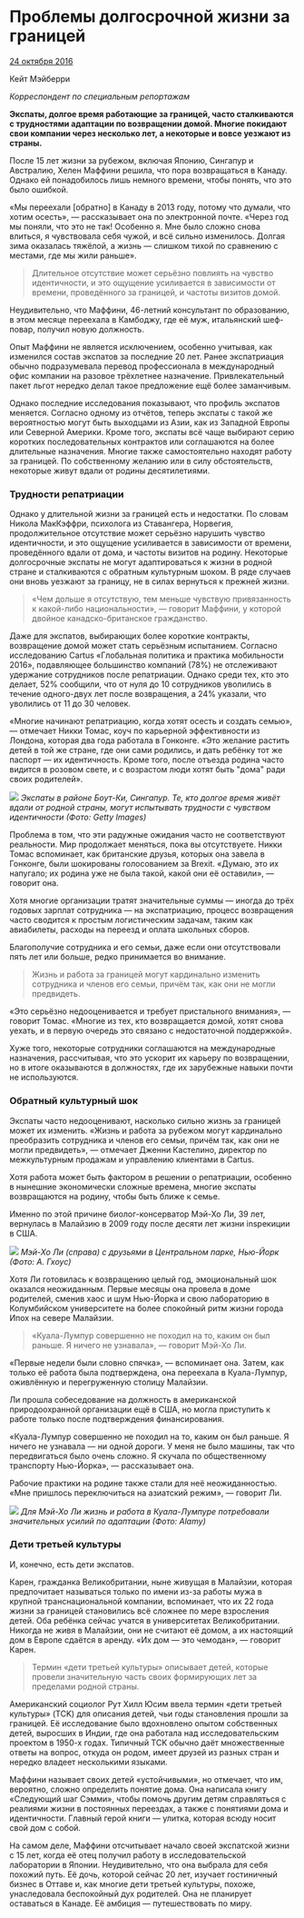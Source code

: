# Проблемы долгосрочной жизни за границей

[24 октября 2016](https://www.bbc.com/worklife/article/20161024-the-problem-with-being-a-long-term-expat) 

Кейт Мэйберри 

_Корреспондент по специальным репортажам_


**Экспаты, долгое время работающие за границей, часто сталкиваются с трудностями адаптации по возвращении домой. Многие покидают свои компании через несколько лет, а некоторые и вовсе уезжают из страны.**

После 15 лет жизни за рубежом, включая Японию, Сингапур и Австралию, Хелен Маффини решила, что пора возвращаться в Канаду. Однако ей понадобилось лишь немного времени, чтобы понять, что это было ошибкой.  

«Мы переехали [обратно] в Канаду в 2013 году, потому что думали, что хотим осесть», — рассказывает она по электронной почте. «Через год мы поняли, что это не так! Особенно я. Мне было сложно снова влиться, я чувствовала себя чужой, и всё сильно изменилось. Долгая зима оказалась тяжёлой, а жизнь — слишком тихой по сравнению с местами, где мы жили раньше».  

> Длительное отсутствие может серьёзно повлиять на чувство идентичности, и это ощущение усиливается в зависимости от времени, проведённого за границей, и частоты визитов домой.  

Неудивительно, что Маффини, 46-летний консультант по образованию, в этом месяце переехала в Камбоджу, где её муж, итальянский шеф-повар, получил новую должность.

Опыт Маффини не является исключением, особенно учитывая, как изменился состав экспатов за последние 20 лет. Ранее экспатриация обычно подразумевала перевод профессионала в международный офис компании на разовое трёхлетнее назначение. Привлекательный пакет льгот нередко делал такое предложение ещё более заманчивым.

Однако последние исследования показывают, что профиль экспатов меняется. Согласно одному из отчётов, теперь экспаты с такой же вероятностью могут быть выходцами из Азии, как из Западной Европы или Северной Америки. Кроме того, экспаты всё чаще выбирают серию коротких последовательных контрактов или соглашаются на более длительные назначения. Многие также самостоятельно находят работу за границей. По собственному желанию или в силу обстоятельств, некоторые живут вдали от родины десятилетиями.

### Трудности репатриации

Однако у длительной жизни за границей есть и недостатки. По словам Никола МакКэффри, психолога из Ставангера, Норвегия, продолжительное отсутствие может серьёзно нарушить чувство идентичности, и это ощущение усиливается в зависимости от времени, проведённого вдали от дома, и частоты визитов на родину. Некоторые долгосрочные экспаты не могут адаптироваться к жизни в родной стране и сталкиваются с обратным культурным шоком. В ряде случаев они вновь уезжают за границу, не в силах вернуться к прежней жизни.

> «Чем дольше я отсутствую, тем меньше чувствую привязанность к какой-либо национальности», — говорит Маффини, у которой двойное канадско-британское гражданство.

Даже для экспатов, выбирающих более короткие контракты, возвращение домой может стать серьёзным испытанием. Согласно исследованию Cartus «Глобальная политика и практика мобильности 2016», подавляющее большинство компаний (78%) не отслеживают удержание сотрудников после репатриации. Однако среди тех, кто это делает, 52% сообщили, что от нуля до 10 сотрудников уволились в течение одного-двух лет после возвращения, а 24% указали, что уволились от 11 до 30 человек.

«Многие начинают репатриацию, когда хотят осесть и создать семью», — отмечает Никки Томас, коуч по карьерной эффективности из Лондона, которая два года работала в Гонконге. «Это желание растить детей в той же стране, где они сами родились, и дать ребёнку тот же паспорт — их идентичность. Кроме того, после отъезда родина часто видится в розовом свете, и с возрастом люди хотят быть "дома" ради своих родителей».

![](https://ichef.bbci.co.uk/images/ic/1920xn/p04cycgy.jpg.webp)
_Экспаты в районе Боут-Ки, Сингапур. Те, кто долгое время живёт вдали от родной страны, могут испытывать трудности с чувством идентичности (Фото: Getty Images)_

Проблема в том, что эти радужные ожидания часто не соответствуют реальности. Мир продолжает меняться, пока вы отсутствуете. Никки Томас вспоминает, как британские друзья, которых она завела в Гонконге, были шокированы голосованием за Brexit. «Думаю, это их напугало; их родина уже не была такой, какой они её оставили», — говорит она.  

Хотя многие организации тратят значительные суммы — иногда до трёх годовых зарплат сотрудника — на экспатриацию, процесс возвращения часто сводится к простым логистическим задачам, таким как авиабилеты, расходы на переезд и оплата школьных сборов.  

Благополучие сотрудника и его семьи, даже если они отсутствовали пять лет или больше, редко принимается во внимание.  

> Жизнь и работа за границей могут кардинально изменить сотрудника и членов его семьи, причём так, как они не могли предвидеть.

«Это серьёзно недооценивается и требует пристального внимания», — говорит Томас. «Многие из тех, кто возвращается домой, хотят снова уехать, и в первую очередь это связано с недостаточной поддержкой».  

Хуже того, некоторые сотрудники соглашаются на международные назначения, рассчитывая, что это ускорит их карьеру по возвращении, но в итоге оказываются в должностях, где их зарубежные навыки почти не используются.  

### Обратный культурный шок  

Экспаты часто недооценивают, насколько сильно жизнь за границей может их изменить. «Жизнь и работа за рубежом могут кардинально преобразить сотрудника и членов его семьи, причём так, как они не могли предвидеть», — отмечает Дженни Кастелино, директор по межкультурным продажам и управлению клиентами в Cartus.  

Хотя работа может быть фактором в решении о репатриации, особенно в нынешние экономически сложные времена, многие экспаты возвращаются на родину, чтобы быть ближе к семье.

Именно по этой причине биолог-консерватор Мэй-Хо Ли, 39 лет, вернулась в Малайзию в 2009 году после десяти лет жизни inspeкиции в США.  

![](https://ichef.bbci.co.uk/images/ic/1920xn/p04cy92c.jpg.webp)
_Мэй-Хо Ли (справа) с друзьями в Центральном парке, Нью-Йорк (Фото: А. Гхоус)_

Хотя Ли готовилась к возвращению целый год, эмоциональный шок оказался неожиданным. Первые месяцы она провела в доме родителей, сменив хаос и шум Нью-Йорка и свою лабораторию в Колумбийском университете на более спокойный ритм жизни города Ипох на севере Малайзии.  

> «Куала-Лумпур совершенно не походил на то, каким он был раньше. Я ничего не узнавала», — говорит Мэй-Хо Ли.

«Первые недели были словно спячка», — вспоминает она. Затем, как только её работа была подтверждена, она переехала в Куала-Лумпур, оживлённую и перегруженную столицу Малайзии.  

Ли прошла собеседование на должность в американской природоохранной организации ещё в США, но могла приступить к работе только после подтверждения финансирования.  

«Куала-Лумпур совершенно не походил на то, каким он был раньше. Я ничего не узнавала — ни одной дороги. У меня не было машины, так что передвигаться было очень сложно. Я скучала по общественному транспорту Нью-Йорка», — рассказывает она.  

Рабочие практики на родине также стали для неё неожиданностью. «Мне пришлось переключиться на азиатский режим», — говорит Ли.  

![](https://ichef.bbci.co.uk/images/ic/1920xn/p04cych6.jpg.webp)
_Для Мэй-Хо Ли жизнь и работа в Куала-Лумпуре потребовали значительных усилий по адаптации (Фото: Alamy)_

### Дети третьей культуры

И, конечно, есть дети экспатов.  

Карен, гражданка Великобритании, ныне живущая в Малайзии, которая предпочитает называться только по имени из-за работы мужа в крупной транснациональной компании, вспоминает, что их 22 года жизни за границей становились всё сложнее по мере взросления детей. Оба ребёнка сейчас учатся в университетах Великобритании. Никогда не живя в Малайзии, они не считают её домом, а их настоящий дом в Европе сдаётся в аренду. «Их дом — это чемодан», — говорит Карен.  

> Термин «дети третьей культуры» описывает детей, которые провели значительную часть своих формирующих лет за пределами родной страны.  

Американский социолог Рут Хилл Юсим ввела термин «дети третьей культуры» (TCK) для описания детей, чьи годы становления прошли за границей. Её исследование было вдохновлено опытом собственных детей, выросших в Индии, где она работала над исследовательским проектом в 1950-х годах. Типичный TCK обычно даёт множественные ответы на вопрос, откуда он родом, имеет друзей из разных стран и нередко владеет несколькими языками.  

Маффини называет своих детей «устойчивыми», но отмечает, что им, вероятно, сложно определить понятие дома. Она написала книгу «Следующий шаг Сэмми», чтобы помочь другим детям справляться с реалиями жизни в постоянных переездах, а также с понятиями дома и идентичности. Главный герой книги — улитка, которая всюду носит свой дом с собой.

На самом деле, Маффини отсчитывает начало своей экспатской жизни с 15 лет, когда её отец получил работу в исследовательской лаборатории в Японии. Неудивительно, что она выбрала для себя похожий путь. Её дочь, которой сейчас 20 лет, изучает гостиничный бизнес в Оттаве и, как многие дети третьей культуры, похоже, унаследовала беспокойный дух родителей. Она не планирует оставаться в Канаде. Её амбиция — путешествовать по миру.
